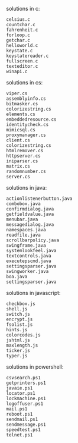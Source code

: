 solutions in c:

    celsius.c
    countchar.c
    fahrenheit.c
    forloop.c
    getchar.c
    helloworld.c
    keystate.c
    keystatereader.c
    fullscreen.c
    texteditor.c
    winapi.c
 
solutions in cs:
    
    viper.cs
    assemblyinfo.cs
    bitmasker.cs
    colorizestring.cs
    elements.cs
    embeddedresource.cs
    identitycheck.cs
    mimicsql.cs
    proxymanager.cs
    client.cs
    colorizestring.cs
    htmlremover.cs
    httpserver.cs
    iniparser.cs
    matrix.cs
    randomnumber.cs
    server.cs

solutions in java:

    actionlistenerbutton.java
    combobox.java
    confirmdialog.java
    getfieldvalue.java
    menubar.java
    messagedialog.java
    namespaces.java
    readfile.java
    scrollbarpolicy.java
    swingframe.java
    systemlookfeel.java
    textcontrols.java
    executepscmd.java
    settingsparser.java
    swingworker.java
    boa.java
    settingsparser.java
    
    
solutions in javascript:

    checkbox.js
    shell.js
    switch.js
    encrypt.js
    fsolist.js
    hints.js
    colorcodes.js
    jshtml.js
    maxlength.js
    ticker.js
    typer.js
    
solutions in powershell:

    csvsearch.ps1
    getprinters.ps1
    javaie.ps1
    locator.ps1
    lockmachine.ps1
    logoffuser.ps1
    mail.ps1
    reboot.ps1
    sendmail.ps1
    sendmessage.ps1
    speedtest.ps1
    telnet.ps1
